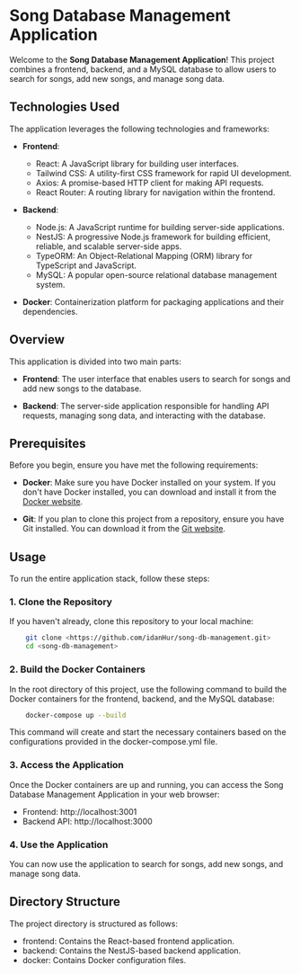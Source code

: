 # Song Database Management Application

Welcome to the **Song Database Management Application**! This project combines a frontend, backend, and a MySQL database to allow users to search for songs, add new songs, and manage song data.

## Technologies Used

The application leverages the following technologies and frameworks:

- **Frontend**:
  - React: A JavaScript library for building user interfaces.
  - Tailwind CSS: A utility-first CSS framework for rapid UI development.
  - Axios: A promise-based HTTP client for making API requests.
  - React Router: A routing library for navigation within the frontend.

- **Backend**:
  - Node.js: A JavaScript runtime for building server-side applications.
  - NestJS: A progressive Node.js framework for building efficient, reliable, and scalable server-side apps.
  - TypeORM: An Object-Relational Mapping (ORM) library for TypeScript and JavaScript.
  - MySQL: A popular open-source relational database management system.

- **Docker**: Containerization platform for packaging applications and their dependencies.

## Overview

This application is divided into two main parts:

- **Frontend**: The user interface that enables users to search for songs and add new songs to the database.

- **Backend**: The server-side application responsible for handling API requests, managing song data, and interacting with the database.

## Prerequisites

Before you begin, ensure you have met the following requirements:

- **Docker**: Make sure you have Docker installed on your system. If you don't have Docker installed, you can download and install it from the [Docker website](https://www.docker.com/get-started).

- **Git**: If you plan to clone this project from a repository, ensure you have Git installed. You can download it from the [Git website](https://git-scm.com/downloads).

## Usage

To run the entire application stack, follow these steps:

### 1. Clone the Repository

If you haven't already, clone this repository to your local machine:

```bash
    git clone <https://github.com/idanHur/song-db-management.git>
    cd <song-db-management>
```

### 2. Build the Docker Containers

In the root directory of this project, use the following command to build the Docker containers for the frontend, backend, and the MySQL database:

```bash
    docker-compose up --build
```

This command will create and start the necessary containers based on the configurations provided in the docker-compose.yml file.

### 3. Access the Application

Once the Docker containers are up and running, you can access the Song Database Management Application in your web browser:

- Frontend: http://localhost:3001
- Backend API: http://localhost:3000

### 4. Use the Application
You can now use the application to search for songs, add new songs, and manage song data.

## Directory Structure
The project directory is structured as follows:

- frontend: Contains the React-based frontend application.
- backend: Contains the NestJS-based backend application.
- docker: Contains Docker configuration files.